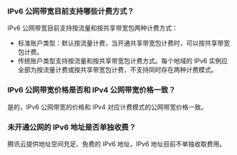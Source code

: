 ### IPv6 公网带宽目前支持哪些计费方式？
IPv6 公网带宽目前支持按流量和按共享带宽包两种计费方式：
- 标准账户类型：默认按流量计费，当开通共享带宽包计费时，可以按共享带宽包计费。
- 传统账户类型支持按流量和按共享带宽包计费方式。每个地域的 IPv6 实例应全部为按流量计费或按共享带宽包计费，不支持同时存在两种计费模式。

### IPv6 公网带宽价格是否和 IPv4 公网带宽价格一致？
是的，IPv6 公网带宽的价格和 IPv4 对应计费模式的公网带宽价格一致。

### 未开通公网的 IPv6 地址是否单独收费？
腾讯云提供地址空间充足、免费的 IPv6 地址，IPv6 地址目前不单独收取费用。


